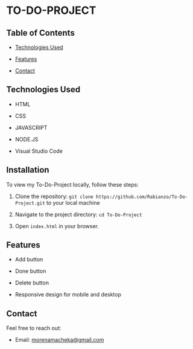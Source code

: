 # TO-DO-PROJECT

## Table of Contents

- [Technologies Used](#technologies-used)

- [Features](#features)

- [Contact](#contact)

 

## Technologies Used

- HTML

- CSS

- JAVASCRIPT

- NODE.JS

- Visual Studio Code

 

## Installation

To view my To-Do-Project locally, follow these steps:

1. Clone the repository: `git clone https://github.com/Rabianzo/To-Do-Project.git` to your local machine

2. Navigate to the project directory: `cd To-Do-Project`

3. Open `index.html` in your browser.

 

## Features

- Add button

- Done button

- Delete button

- Responsive design for mobile and desktop

 

## Contact

Feel free to reach out:

- Email: morenamacheka@gmail.com